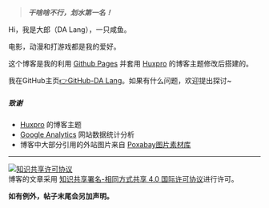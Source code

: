 > ***干啥啥不行，划水第一名！***

Hi，我是大郎（DA Lang），一只咸鱼。

电影，动漫和打游戏都是我的爱好。

这个博客是我的利用 [Github Pages](https://pages.github.com/) 并套用 [Huxpro](https://github.com/Huxpro/huxpro.github.io) 的博客主题修改后搭建的。

我在GitHub主页[👉GitHub-DA Lang](https://github.com/dalangblog)。如果有什么问题，欢迎提出探讨~

##### 致谢

- [Huxpro](https://github.com/Huxpro/huxpro.github.io) 的博客主题
- [Google Analytics](https://analytics.google.com/analytics) 网站数据统计分析
- 博客中大部分引用的外站图片来自 [Poxabay图片素材库](https://pixabay.com/zh/)

---
<a rel="license" href="http://creativecommons.org/licenses/by-sa/4.0/">
  <img alt="知识共享许可协议" style="display:inline;margin:0px" src="https://i.creativecommons.org/l/by-sa/4.0/88x31.png" /></a>
<br />博客的文章采用
<a rel="license" href="http://creativecommons.org/licenses/by-sa/4.0/">知识共享署名-相同方式共享 4.0 国际许可协议</a>进行许可。

**如有例外，帖子末尾会另加声明。**
